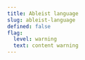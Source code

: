 ```yaml
---
title: Ableist language
slug: ableist-language
defined: false
flag:
  level: warning
  text: content warning
---
```

